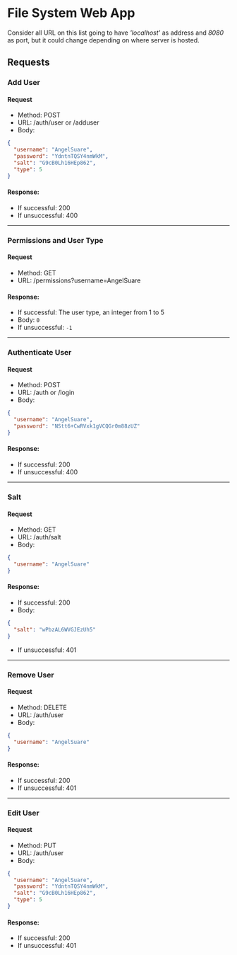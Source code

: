 # File System Web App

Consider all URL on this list going to have *'localhost'* as address and *8080* as port, but it
could change depending on where server is hosted.

## Requests

### Add User

#### Request

* Method: POST
* URL: /auth/user or /adduser
* Body:
```json
{
  "username": "AngelSuare",
  "password": "YdntnTQSY4nmWkM",
  "salt": "G9cB0Lh16HEp862",
  "type": 5
}
```

#### Response:

* If successful: 200
* If unsuccessful: 400

---

### Permissions and User Type

#### Request

* Method: GET
* URL: /permissions?username=AngelSuare

#### Response:

* If successful: The user type, an integer from 1 to 5
* Body: `0`
* If unsuccessful: `-1`

---

### Authenticate User

#### Request

* Method: POST
* URL: /auth or /login
* Body:
```json
{
  "username": "AngelSuare",
  "password": "NStt6+CwRVxk1gVCQGr0m88zUZ"
}
```

#### Response:

* If successful: 200
* If unsuccessful: 400

---

### Salt

#### Request

* Method: GET
* URL: /auth/salt
* Body:
```json
{
  "username": "AngelSuare"
}
```

#### Response:

* If successful: 200
* Body:
```json
{
  "salt": "wPbzAL6WVGJEzUh5"
}
```
* If unsuccessful: 401

---

### Remove User

#### Request

* Method: DELETE
* URL: /auth/user
* Body:
```json
{
  "username": "AngelSuare"
}
```

#### Response:

* If successful: 200
* If unsuccessful: 401

---

### Edit User

#### Request

* Method: PUT
* URL: /auth/user
* Body:
```json
{
  "username": "AngelSuare",
  "password": "YdntnTQSY4nmWkM",
  "salt": "G9cB0Lh16HEp862",
  "type": 5
}
```

#### Response:

* If successful: 200
* If unsuccessful: 401
